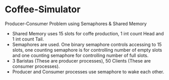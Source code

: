 # Coffee-Simulator
Producer-Consumer Problem using Semaphores & Shared Memory
- Shared Memory uses 15 slots for coffe production, 1 int count Head and 1
int count Tail.<br>
- Semaphores are used. One binary semaphore controls
accessing to 15 slots, one counting semaphore is for controlling number of empty slots and
one counting semaphore for controlling number of full slots.<br>
- 3 Baristas (These are producer processes), 50 Clients (These are consumer processes).<br>
- Producer and Consumer processes use semaphore to wake each other.

